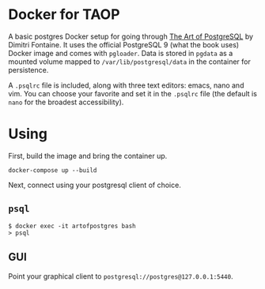 # Docker for TAOP
A basic postgres Docker setup for going through [The Art of PostgreSQL](https://tapoueh.org/)
by Dimitri Fontaine. It uses the official PostgreSQL 9 (what the book uses)
Docker image and comes with `pgloader`. Data is stored in `pgdata` as a mounted
volume mapped to `/var/lib/postgresql/data` in the container for persistence.

A `.psqlrc` file is included, along with three text editors: emacs, nano and
vim. You can choose your favorite and set it in the `.psqlrc` file (the default
is `nano` for the broadest accessibility).

# Using
First, build the image and bring the container up.

```shell
docker-compose up --build
```

Next, connect using your postgresql client of choice.

## `psql`
```shell
$ docker exec -it artofpostgres bash
> psql
```

## GUI
Point your graphical client to `postgresql://postgres@127.0.0.1:5440`.
